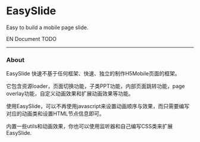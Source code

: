 # EasySlide

Easy to build a mobile page slide.

EN Document TODO

----

### About

EasySlide 快速不基于任何框架、快速、独立的制作H5Mobile页面的框架。

它包含资源loader，页面切换功能，子类PPT功能，内部页面跳转功能，page overlay功能，自定义动画效果和扩展动画效果等功能。

使用EasySlide，可以不再使用javascript来设置动画顺序与效果，而只需要编写对应的动画类和设置HTML节点信息即可。

内置一些utils和动画效果，你也可以使用监听器和自己编写CSS类来扩展EasySlide.
